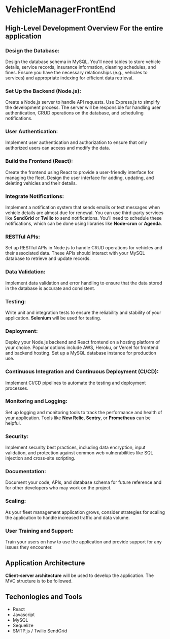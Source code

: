 # VehicleManagerFrontEnd

## High-Level Development Overview For the entire application

### Design the Database:
Design the database schema in MySQL. You'll need tables to store vehicle details, service records, insurance information, cleaning schedules, and fines. Ensure you have the necessary relationships (e.g., vehicles to services) and appropriate indexing for efficient data retrieval.

### Set Up the Backend (Node.js):
Create a Node.js server to handle API requests. Use Express.js to simplify the development process. The server will be responsible for handling user authentication, CRUD operations on the database, and scheduling notifications.

### User Authentication:
Implement user authentication and authorization to ensure that only authorized users can access and modify the data.

### Build the Frontend (React):
Create the frontend using React to provide a user-friendly interface for managing the fleet. Design the user interface for adding, updating, and deleting vehicles and their details. 

### Integrate Notifications:
Implement a notification system that sends emails or text messages when vehicle details are almost due for renewal. You can use third-party services like **SendGrid** or **Twilio** to send notifications. You'll need to schedule these notifications, which can be done using libraries like **Node-cron** or **Agenda**.

### RESTful APIs:
Set up RESTful APIs in Node.js to handle CRUD operations for vehicles and their associated data. These APIs should interact with your MySQL database to retrieve and update records.

### Data Validation:
Implement data validation and error handling to ensure that the data stored in the database is accurate and consistent.

### Testing:
Write unit and integration tests to ensure the reliability and stability of your application. **Selenium** will be used for testing.

### Deployment:
Deploy your Node.js backend and React frontend on a hosting platform of your choice. Popular options include AWS, Heroku, or Vercel for frontend and backend hosting. Set up a MySQL database instance for production use.

### Continuous Integration and Continuous Deployment (CI/CD):
Implement CI/CD pipelines to automate the testing and deployment processes.

### Monitoring and Logging:
Set up logging and monitoring tools to track the performance and health of your application. Tools like **New Relic**, **Sentry**, or **Prometheus** can be helpful.

### Security:
Implement security best practices, including data encryption, input validation, and protection against common web vulnerabilities like SQL injection and cross-site scripting.

### Documentation:
Document your code, APIs, and database schema for future reference and for other developers who may work on the project.

### Scaling:
As your fleet management application grows, consider strategies for scaling the application to handle increased traffic and data volume.

### User Training and Support:
Train your users on how to use the application and provide support for any issues they encounter.

## Application Architecture
**Client-server architecture** will be used to develop the application. The MVC structure is to be followed.

## Techonlogies and Tools
- React
- Javascript
- MySQL
- Sequelize
- SMTP.js / Twilio SendGrid





